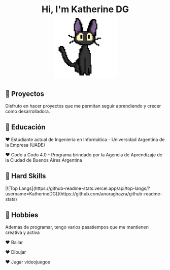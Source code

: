 <h1 align="center" > Hi, I'm Katherine DG <br> <img height="200" width="200" src="https://github.com/KatherineDG/KatherineDG/blob/main/kikigifKatherneDG.gif"> </h1>
<!--<img src="https://github.com/KatherineDG/KatherineDG/assets/103223178/9705619a-1919-4495-b895-ed9e2524167e">-->

<h2>🎀 Proyectos</h2>
Disfruto en hacer proyectos que me permitan seguir aprendiendo y crecer como desarrolladora.


<h2>🌷 Educación</h2>
<p>♥ Estudiante actual de Ingenieria en Informática - Universidad Argentina de la Empresa (UADE)</p>
<p>♥ Codo a Codo 4.0 - Programa brindado por la Agencia de Aprendizaje de la Ciudad de Buenos Aires Argentina</p>

<h2>🍄 Hard Skills</h2>
[![Top Langs](https://github-readme-stats.vercel.app/api/top-langs/?username=KatherineDG)](https://github.com/anuraghazra/github-readme-stats)

<h2>🍨 Hobbies</h2>
<p>Además de programar, tengo varios pasatiempos que me mantienen creativa y activa</p>
<p>♥ Bailar</p>
<p>♥ Dibujar</p>
<p>♥ Jugar videojuegos</p>

<!--
**KatherineDG/KatherineDG** is a ✨ _special_ ✨ repository because its `README.md` (this file) appears on your GitHub profile.

Here are some ideas to get you started:

- 🔭 I’m currently working on ...
- 🌱 I’m currently learning ...
- 👯 I’m looking to collaborate on ...
- 🤔 I’m looking for help with ...
- 💬 Ask me about ...
- 📫 How to reach me: ...
- 😄 Pronouns: ...
- ⚡ Fun fact: ...
-->
